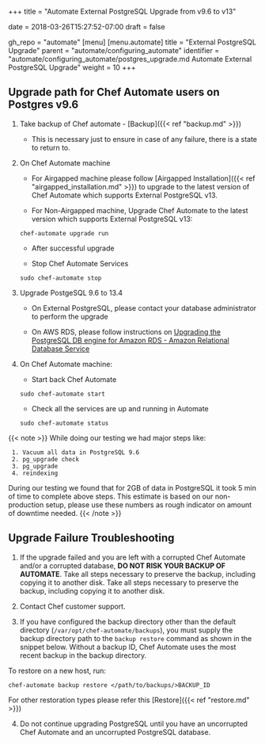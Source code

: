 +++
title = "Automate External PostgreSQL Upgrade from v9.6 to v13"

date = 2018-03-26T15:27:52-07:00
draft = false

gh_repo = "automate"
[menu]
  [menu.automate]
    title = "External PostgreSQL Upgrade"
    parent = "automate/configuring_automate"
    identifier = "automate/configuring_automate/postgres_upgrade.md Automate External PostgreSQL Upgrade"
    weight = 10
+++

## Upgrade path for Chef Automate users on Postgres v9.6
1. Take backup of Chef automate - [Backup]({{< ref "backup.md" >}})

   * This is necessary just to ensure in case of any failure, there is a state to return to.

2. On Chef Automate machine

   * For Airgapped machine please follow [Airgapped Installation]({{< ref "airgapped_installation.md" >}})  to upgrade to the latest version of Chef Automate which supports External PostgreSQL v13.

   * For Non-Airgapped machine, Upgrade Chef Automate to the latest version which supports External PostgreSQL v13:

    ```shell
    chef-automate upgrade run
    ```

   * After successful upgrade

   * Stop Chef Automate Services

    ```shell
    sudo chef-automate stop
    ```

3. Upgrade PostgeSQL 9.6 to 13.4

   * On External PostgreSQL, please contact your database administrator to perform the upgrade

   * On AWS RDS, please follow instructions on [Upgrading the PostgreSQL DB engine for Amazon RDS - Amazon Relational Database Service](https://docs.aws.amazon.com/AmazonRDS/latest/UserGuide/USER_UpgradeDBInstance.PostgreSQL.html)

1. On Chef Automate machine:

   * Start back Chef Automate

    ```shell
    sudo chef-automate start
    ```

   * Check all the services are up and running in Automate

    ```shell
    sudo chef-automate status
    ```

  {{< note >}}
  While doing our testing we had major steps like:

     1. Vacuum all data in PostgreSQL 9.6
     2. pg_upgrade check
     3. pg_upgrade
     4. reindexing

  During our testing we found that for 2GB of data in PostgreSQL it took 5 min of time to complete above steps.
  This estimate is based on our non-production setup, please use these numbers as rough indicator on amount of downtime needed.
  {{< /note >}}


## Upgrade Failure Troubleshooting

1. If the upgrade failed and you are left with a corrupted Chef Automate and/or a corrupted database, **DO NOT RISK YOUR BACKUP OF AUTOMATE**. Take all steps necessary to preserve the backup, including copying it to another disk. Take all steps necessary to preserve the backup, including copying it to another disk.

2. Contact Chef customer support.

3. If you have configured the backup directory other than the default directory (`/var/opt/chef-automate/backups`), you must supply the backup directory path to the `backup restore` command as shown in the snippet below. Without a backup ID, Chef Automate uses the most recent backup in the backup directory.

To restore on a new host, run:

  ```shell
  chef-automate backup restore </path/to/backups/>BACKUP_ID
  ```
For other restoration types please refer this [Restore]({{< ref "restore.md" >}})

4. Do not continue upgrading PostgreSQL until you have an uncorrupted Chef Automate and an uncorrupted PostgreSQL database.